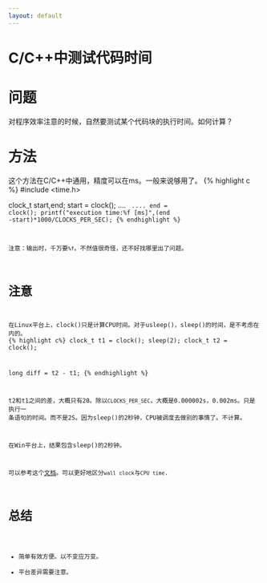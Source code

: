 ```yaml
---
layout: default
---
```


C/C++中测试代码时间
===================

问题
====
对程序效率注意的时候，自然要测试某个代码块的执行时间。如何计算？


方法
====
这个方法在C/C++中通用，精度可以在ms。一般来说够用了。
{% highlight c %}
#include <time.h>

clock_t start,end;
start = clock();
    ....
 <code snippet>
	....
end = clock();
printf("execution time:%f [ms]",(end -start)*1000/CLOCKS_PER_SEC);
{% endhighlight %}

注意：输出时，千万要`%f`。不然值很奇怪，还不好找哪里出了问题。

注意
====
在Linux平台上，clock()只是计算CPU时间。对于usleep()，sleep()的时间，是不考虑在内的。
{% highlight c%}
clock_t t1 = clock();
sleep(2);
clock_t t2 = clock();

long diff = t2 - t1;
{% endhighlight %}

t2和t1之间的差，大概只有20。除以`CLOCKS_PER_SEC`，大概是0.000002s，0.002ms。只是执行一
条语句的时间。而不是2S。因为sleep()的2秒钟，CPU被调度去做别的事情了。不计算。

在Win平台上，结果包含sleep()的2秒钟。

可以参考这个[文档][1]。可以更好地区分`wall clock`与`CPU time`.

总结
====
- 简单有效方便。以不变应万变。
- 平台差异需要注意。

[1]: http://beige.ucs.indiana.edu/B673/node104.html
